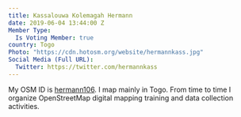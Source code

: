 ```yaml
---
title: Kassalouwa Kolemagah Hermann
date: 2019-06-04 13:44:00 Z
Member Type:
  Is Voting Member: true
country: Togo
Photo: "https://cdn.hotosm.org/website/hermannkass.jpg"
Social Media (Full URL):
  Twitter: https://twitter.com/hermannkass
---
```


My OSM ID is <a href="http://www.openstreetmap.org/user/hermann106">hermann106</a>. I map mainly in Togo. From time to time I organize OpenStreetMap digital mapping training and data collection activities.